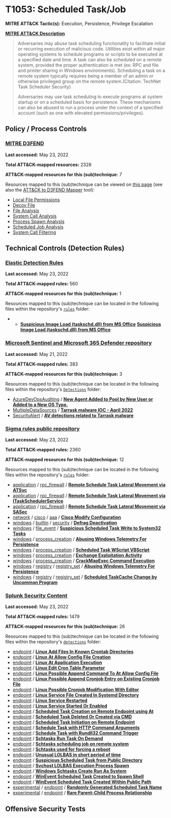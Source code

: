 # T1053: Scheduled Task/Job
**MITRE ATT&CK Tactic(s):** Execution, Persistence, Privilege Escalation

**[MITRE ATT&CK Description](https://attack.mitre.org/techniques/T1053)**
<blockquote>Adversaries may abuse task scheduling functionality to facilitate initial or recurring execution of malicious code. Utilities exist within all major operating systems to schedule programs or scripts to be executed at a specified date and time. A task can also be scheduled on a remote system, provided the proper authentication is met (ex: RPC and file and printer sharing in Windows environments). Scheduling a task on a remote system typically requires being a member of an admin or otherwise privileged group on the remote system.(Citation: TechNet Task Scheduler Security)

Adversaries may use task scheduling to execute programs at system startup or on a scheduled basis for persistence. These mechanisms can also be abused to run a process under the context of a specified account (such as one with elevated permissions/privileges).</blockquote>

## Policy / Process Controls
### [MITRE D3FEND](https://d3fend.mitre.org/)
**Last accessed:** May 23, 2022

**Total ATT&CK-mapped resources:** 2328

**ATT&CK-mapped resources for this (sub)technique:** 7

Resources mapped to this (sub)technique can be viewed on [this page](https://d3fend.mitre.org/) (see also the [ATT&CK to D3FEND Mapper](https://d3fend.mitre.org/tools/attack-mapper) tool):

* [Local File Permissions](https://d3fend.mitre.org/technique/d3f:LocalFilePermissions)
* [Decoy File](https://d3fend.mitre.org/technique/d3f:DecoyFile)
* [File Analysis](https://d3fend.mitre.org/technique/d3f:FileAnalysis)
* [System Call Analysis](https://d3fend.mitre.org/technique/d3f:SystemCallAnalysis)
* [Process Spawn Analysis](https://d3fend.mitre.org/technique/d3f:ProcessSpawnAnalysis)
* [Scheduled Job Analysis](https://d3fend.mitre.org/technique/d3f:ScheduledJobAnalysis)
* [System Call Filtering](https://d3fend.mitre.org/technique/d3f:SystemCallFiltering)

## Technical Controls (Detection Rules)
### [Elastic Detection Rules](https://github.com/elastic/detection-rules)
**Last accessed:** May 23, 2022

**Total ATT&CK-mapped rules:** 560

**ATT&CK-mapped resources for this (sub)technique:** 1

Resources mapped to this (sub)technique can be located in the following files within the repository's <code>[rules](https://github.com/elastic/detection-rules/tree/main/rules)</code> folder:

* * **[Suspicious Image Load (taskschd.dll) from MS Office](https://github.com/elastic/detection-rules/blob/main/rules/windows/persistence_suspicious_image_load_scheduled_task_ms_office.toml)**
**[Suspicious Image Load (taskschd.dll) from MS Office](https://github.com/elastic/detection-rules/blob/main/rules/windows/persistence_suspicious_image_load_scheduled_task_ms_office.toml)**

### [Microsoft Sentinel and Microsoft 365 Defender repository](https://github.com/Azure/Azure-Sentinel)
**Last accessed:** May 21, 2022

**Total ATT&CK-mapped rules:** 383

**ATT&CK-mapped resources for this (sub)technique:** 3

Resources mapped to this (sub)technique can be located in the following files within the repository's <code>[Detections](https://github.com/Azure/Azure-Sentinel/tree/master/Detections)</code> folder:

* [AzureDevOpsAuditing](https://github.com/Azure/Azure-Sentinel/tree/master/Detections/AzureDevOpsAuditing/) / **[New Agent Added to Pool by New User or Added to a New OS Type.](https://github.com/Azure/Azure-Sentinel/blob/master/Detections/AzureDevOpsAuditing/NewAgentAddedToPoolbyNewUserorofNewOS.yaml)**
* [MultipleDataSources](https://github.com/Azure/Azure-Sentinel/tree/master/Detections/MultipleDataSources/) / **[Tarrask malware IOC - April 2022](https://github.com/Azure/Azure-Sentinel/blob/master/Detections/MultipleDataSources/TarraskHashIoC.yaml)**
* [SecurityAlert](https://github.com/Azure/Azure-Sentinel/tree/master/Detections/SecurityAlert/) / **[AV detections related to Tarrask malware](https://github.com/Azure/Azure-Sentinel/blob/master/Detections/SecurityAlert/AVTarrask.yaml)**

### [Sigma rules public repository](https://github.com/SigmaHQ/sigma)
**Last accessed:** May 23, 2022

**Total ATT&CK-mapped rules:** 2360

**ATT&CK-mapped resources for this (sub)technique:** 12

Resources mapped to this (sub)technique can be located in the following files within the repository's <code>[rules](https://github.com/SigmaHQ/sigma/tree/master/rules)</code> folder:

* [application](https://github.com/SigmaHQ/sigma/tree/master/rules/application/) / [rpc_firewall](https://github.com/SigmaHQ/sigma/tree/master/rules/application/rpc_firewall/) / **[Remote Schedule Task Lateral Movement via ATSvc](https://github.com/SigmaHQ/sigma/blob/master/rules/application/rpc_firewall/rpc_firewall_atsvc_lateral_movement.yml)**
* [application](https://github.com/SigmaHQ/sigma/tree/master/rules/application/) / [rpc_firewall](https://github.com/SigmaHQ/sigma/tree/master/rules/application/rpc_firewall/) / **[Remote Schedule Task Lateral Movement via ITaskSchedulerService](https://github.com/SigmaHQ/sigma/blob/master/rules/application/rpc_firewall/rpc_firewall_itaskschedulerservice_lateral_movement.yml)**
* [application](https://github.com/SigmaHQ/sigma/tree/master/rules/application/) / [rpc_firewall](https://github.com/SigmaHQ/sigma/tree/master/rules/application/rpc_firewall/) / **[Remote Schedule Task Lateral Movement via SASec](https://github.com/SigmaHQ/sigma/blob/master/rules/application/rpc_firewall/rpc_firewall_sasec_lateral_movement.yml)**
* [network](https://github.com/SigmaHQ/sigma/tree/master/rules/network/) / [cisco](https://github.com/SigmaHQ/sigma/tree/master/rules/network/cisco/) / [aaa](https://github.com/SigmaHQ/sigma/tree/master/rules/network/cisco/aaa/) / **[Cisco Modify Configuration](https://github.com/SigmaHQ/sigma/blob/master/rules/network/cisco/aaa/cisco_cli_modify_config.yml)**
* [windows](https://github.com/SigmaHQ/sigma/tree/master/rules/windows/) / [builtin](https://github.com/SigmaHQ/sigma/tree/master/rules/windows/builtin/) / [security](https://github.com/SigmaHQ/sigma/tree/master/rules/windows/builtin/security/) / **[Defrag Deactivation](https://github.com/SigmaHQ/sigma/blob/master/rules/windows/builtin/security/win_apt_slingshot.yml)**
* [windows](https://github.com/SigmaHQ/sigma/tree/master/rules/windows/) / [file_event](https://github.com/SigmaHQ/sigma/tree/master/rules/windows/file_event/) / **[Suspicious Scheduled Task Write to System32 Tasks](https://github.com/SigmaHQ/sigma/blob/master/rules/windows/file_event/file_event_win_susp_task_write.yml)**
* [windows](https://github.com/SigmaHQ/sigma/tree/master/rules/windows/) / [process_creation](https://github.com/SigmaHQ/sigma/tree/master/rules/windows/process_creation/) / **[Abusing Windows Telemetry For Persistence](https://github.com/SigmaHQ/sigma/blob/master/rules/windows/process_creation/proc_creation_win_abusing_windows_telemetry_for_persistence.yml)**
* [windows](https://github.com/SigmaHQ/sigma/tree/master/rules/windows/) / [process_creation](https://github.com/SigmaHQ/sigma/tree/master/rules/windows/process_creation/) / **[Scheduled Task WScript VBScript](https://github.com/SigmaHQ/sigma/blob/master/rules/windows/process_creation/proc_creation_win_apt_actinium_persistence.yml)**
* [windows](https://github.com/SigmaHQ/sigma/tree/master/rules/windows/) / [process_creation](https://github.com/SigmaHQ/sigma/tree/master/rules/windows/process_creation/) / **[Exchange Exploitation Activity](https://github.com/SigmaHQ/sigma/blob/master/rules/windows/process_creation/proc_creation_win_apt_hafnium.yml)**
* [windows](https://github.com/SigmaHQ/sigma/tree/master/rules/windows/) / [process_creation](https://github.com/SigmaHQ/sigma/tree/master/rules/windows/process_creation/) / **[CrackMapExec Command Execution](https://github.com/SigmaHQ/sigma/blob/master/rules/windows/process_creation/proc_creation_win_susp_crackmapexec_execution.yml)**
* [windows](https://github.com/SigmaHQ/sigma/tree/master/rules/windows/) / [registry](https://github.com/SigmaHQ/sigma/tree/master/rules/windows/registry/) / [registry_set](https://github.com/SigmaHQ/sigma/tree/master/rules/windows/registry/registry_set/) / **[Abusing Windows Telemetry For Persistence](https://github.com/SigmaHQ/sigma/blob/master/rules/windows/registry/registry_set/registry_set_abusing_windows_telemetry_for_persistence.yml)**
* [windows](https://github.com/SigmaHQ/sigma/tree/master/rules/windows/) / [registry](https://github.com/SigmaHQ/sigma/tree/master/rules/windows/registry/) / [registry_set](https://github.com/SigmaHQ/sigma/tree/master/rules/windows/registry/registry_set/) / **[Scheduled TaskCache Change by Uncommon Program](https://github.com/SigmaHQ/sigma/blob/master/rules/windows/registry/registry_set/registry_set_taskcache_entry.yml)**

### [Splunk Security Content](https://github.com/splunk/security_content)
**Last accessed:** May 23, 2022

**Total ATT&CK-mapped rules:** 1479

**ATT&CK-mapped resources for this (sub)technique:** 26

Resources mapped to this (sub)technique can be located in the following files within the repository's <code>[detections](https://github.com/splunk/security_content/tree/develop/detections)</code> folder:

* [endpoint](https://github.com/splunk/security_content/tree/develop/detections/endpoint/) / **[Linux Add Files In Known Crontab Directories](https://github.com/splunk/security_content/blob/develop/detections/endpoint/linux_add_files_in_known_crontab_directories.yml)**
* [endpoint](https://github.com/splunk/security_content/tree/develop/detections/endpoint/) / **[Linux At Allow Config File Creation](https://github.com/splunk/security_content/blob/develop/detections/endpoint/linux_at_allow_config_file_creation.yml)**
* [endpoint](https://github.com/splunk/security_content/tree/develop/detections/endpoint/) / **[Linux At Application Execution](https://github.com/splunk/security_content/blob/develop/detections/endpoint/linux_at_application_execution.yml)**
* [endpoint](https://github.com/splunk/security_content/tree/develop/detections/endpoint/) / **[Linux Edit Cron Table Parameter](https://github.com/splunk/security_content/blob/develop/detections/endpoint/linux_edit_cron_table_parameter.yml)**
* [endpoint](https://github.com/splunk/security_content/tree/develop/detections/endpoint/) / **[Linux Possible Append Command To At Allow Config File](https://github.com/splunk/security_content/blob/develop/detections/endpoint/linux_possible_append_command_to_at_allow_config_file.yml)**
* [endpoint](https://github.com/splunk/security_content/tree/develop/detections/endpoint/) / **[Linux Possible Append Cronjob Entry on Existing Cronjob File](https://github.com/splunk/security_content/blob/develop/detections/endpoint/linux_possible_append_cronjob_entry_on_existing_cronjob_file.yml)**
* [endpoint](https://github.com/splunk/security_content/tree/develop/detections/endpoint/) / **[Linux Possible Cronjob Modification With Editor](https://github.com/splunk/security_content/blob/develop/detections/endpoint/linux_possible_cronjob_modification_with_editor.yml)**
* [endpoint](https://github.com/splunk/security_content/tree/develop/detections/endpoint/) / **[Linux Service File Created In Systemd Directory](https://github.com/splunk/security_content/blob/develop/detections/endpoint/linux_service_file_created_in_systemd_directory.yml)**
* [endpoint](https://github.com/splunk/security_content/tree/develop/detections/endpoint/) / **[Linux Service Restarted](https://github.com/splunk/security_content/blob/develop/detections/endpoint/linux_service_restarted.yml)**
* [endpoint](https://github.com/splunk/security_content/tree/develop/detections/endpoint/) / **[Linux Service Started Or Enabled](https://github.com/splunk/security_content/blob/develop/detections/endpoint/linux_service_started_or_enabled.yml)**
* [endpoint](https://github.com/splunk/security_content/tree/develop/detections/endpoint/) / **[Scheduled Task Creation on Remote Endpoint using At](https://github.com/splunk/security_content/blob/develop/detections/endpoint/scheduled_task_creation_on_remote_endpoint_using_at.yml)**
* [endpoint](https://github.com/splunk/security_content/tree/develop/detections/endpoint/) / **[Scheduled Task Deleted Or Created via CMD](https://github.com/splunk/security_content/blob/develop/detections/endpoint/scheduled_task_deleted_or_created_via_cmd.yml)**
* [endpoint](https://github.com/splunk/security_content/tree/develop/detections/endpoint/) / **[Scheduled Task Initiation on Remote Endpoint](https://github.com/splunk/security_content/blob/develop/detections/endpoint/scheduled_task_initiation_on_remote_endpoint.yml)**
* [endpoint](https://github.com/splunk/security_content/tree/develop/detections/endpoint/) / **[Schedule Task with HTTP Command Arguments](https://github.com/splunk/security_content/blob/develop/detections/endpoint/schedule_task_with_http_command_arguments.yml)**
* [endpoint](https://github.com/splunk/security_content/tree/develop/detections/endpoint/) / **[Schedule Task with Rundll32 Command Trigger](https://github.com/splunk/security_content/blob/develop/detections/endpoint/schedule_task_with_rundll32_command_trigger.yml)**
* [endpoint](https://github.com/splunk/security_content/tree/develop/detections/endpoint/) / **[Schtasks Run Task On Demand](https://github.com/splunk/security_content/blob/develop/detections/endpoint/schtasks_run_task_on_demand.yml)**
* [endpoint](https://github.com/splunk/security_content/tree/develop/detections/endpoint/) / **[Schtasks scheduling job on remote system](https://github.com/splunk/security_content/blob/develop/detections/endpoint/schtasks_scheduling_job_on_remote_system.yml)**
* [endpoint](https://github.com/splunk/security_content/tree/develop/detections/endpoint/) / **[Schtasks used for forcing a reboot](https://github.com/splunk/security_content/blob/develop/detections/endpoint/schtasks_used_for_forcing_a_reboot.yml)**
* [endpoint](https://github.com/splunk/security_content/tree/develop/detections/endpoint/) / **[Unusual LOLBAS in short period of time](https://github.com/splunk/security_content/blob/develop/detections/endpoint/ssa___unusual_lolbas_in_short_period_of_time.yml)**
* [endpoint](https://github.com/splunk/security_content/tree/develop/detections/endpoint/) / **[Suspicious Scheduled Task from Public Directory](https://github.com/splunk/security_content/blob/develop/detections/endpoint/suspicious_scheduled_task_from_public_directory.yml)**
* [endpoint](https://github.com/splunk/security_content/tree/develop/detections/endpoint/) / **[Svchost LOLBAS Execution Process Spawn](https://github.com/splunk/security_content/blob/develop/detections/endpoint/svchost_exe_lolbas_execution_process_spawn.yml)**
* [endpoint](https://github.com/splunk/security_content/tree/develop/detections/endpoint/) / **[Windows Schtasks Create Run As System](https://github.com/splunk/security_content/blob/develop/detections/endpoint/windows_schtasks_create_run_as_system.yml)**
* [endpoint](https://github.com/splunk/security_content/tree/develop/detections/endpoint/) / **[WinEvent Scheduled Task Created to Spawn Shell](https://github.com/splunk/security_content/blob/develop/detections/endpoint/winevent_scheduled_task_created_to_spawn_shell.yml)**
* [endpoint](https://github.com/splunk/security_content/tree/develop/detections/endpoint/) / **[WinEvent Scheduled Task Created Within Public Path](https://github.com/splunk/security_content/blob/develop/detections/endpoint/winevent_scheduled_task_created_within_public_path.yml)**
* [experimental](https://github.com/splunk/security_content/tree/develop/detections/experimental/) / [endpoint](https://github.com/splunk/security_content/tree/develop/detections/experimental/endpoint/) / **[Randomly Generated Scheduled Task Name](https://github.com/splunk/security_content/blob/develop/detections/experimental/endpoint/randomly_generated_scheduled_task_name.yml)**
* [experimental](https://github.com/splunk/security_content/tree/develop/detections/experimental/) / [endpoint](https://github.com/splunk/security_content/tree/develop/detections/experimental/endpoint/) / **[Rare Parent-Child Process Relationship](https://github.com/splunk/security_content/blob/develop/detections/experimental/endpoint/ssa___rare_parent_process_relationship_lolbas.yml)**


## Offensive Security Tests
